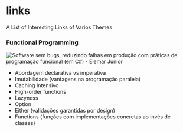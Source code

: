 # links
A List of Interesting Links of Varios Themes

### Functional Programming

![Software sem bugs, reduzindo falhas em produção com práticas de programação funcional (em C#) - Elemar Junior](https://www.infoq.com/br/presentations/software-sem-bugs-reduzindo-falhas-em-producao-com-programacao-funcional?utm_campaign=infoq_content&utm_source=infoq&utm_medium=feed&utm_term=global)

- Abordagem declarativa vs imperativa
- Imutabilidade (vantagens na programação paralela)
- Caching Intensivo
- High-order functions
- Lazyness
- Option
- Either (validações garantidas por design)
- Functions (funções com implementações concretas ao invés de classes)
